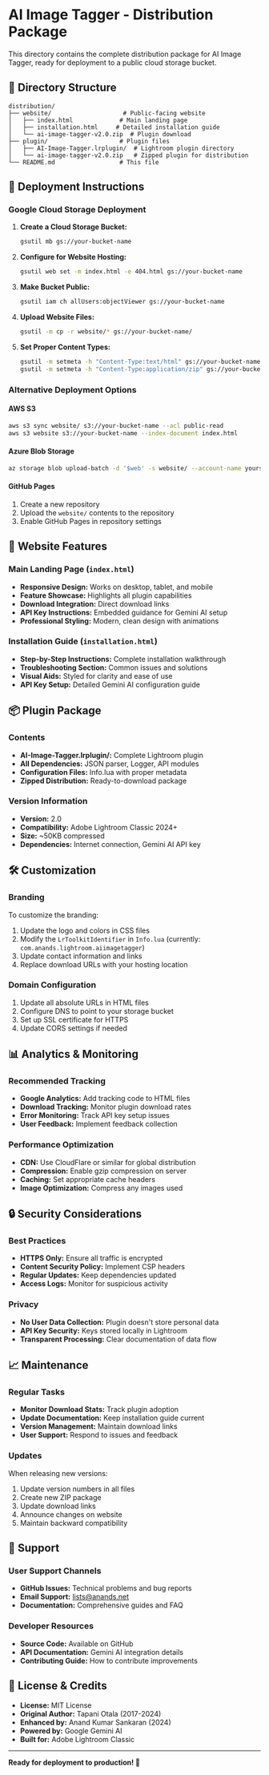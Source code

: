 # AI Image Tagger - Distribution Package

This directory contains the complete distribution package for AI Image Tagger, ready for deployment to a public cloud storage bucket.

## 📁 Directory Structure

```
distribution/
├── website/                    # Public-facing website
│   ├── index.html             # Main landing page
│   ├── installation.html     # Detailed installation guide
│   └── ai-image-tagger-v2.0.zip  # Plugin download
├── plugin/                    # Plugin files
│   ├── AI-Image-Tagger.lrplugin/  # Lightroom plugin directory
│   └── ai-image-tagger-v2.0.zip   # Zipped plugin for distribution
└── README.md                  # This file
```

## 🚀 Deployment Instructions

### Google Cloud Storage Deployment

1. **Create a Cloud Storage Bucket:**
   ```bash
   gsutil mb gs://your-bucket-name
   ```

2. **Configure for Website Hosting:**
   ```bash
   gsutil web set -m index.html -e 404.html gs://your-bucket-name
   ```

3. **Make Bucket Public:**
   ```bash
   gsutil iam ch allUsers:objectViewer gs://your-bucket-name
   ```

4. **Upload Website Files:**
   ```bash
   gsutil -m cp -r website/* gs://your-bucket-name/
   ```

5. **Set Proper Content Types:**
   ```bash
   gsutil -m setmeta -h "Content-Type:text/html" gs://your-bucket-name/*.html
   gsutil -m setmeta -h "Content-Type:application/zip" gs://your-bucket-name/*.zip
   ```

### Alternative Deployment Options

#### AWS S3
```bash
aws s3 sync website/ s3://your-bucket-name --acl public-read
aws s3 website s3://your-bucket-name --index-document index.html
```

#### Azure Blob Storage
```bash
az storage blob upload-batch -d '$web' -s website/ --account-name yourstorageaccount
```

#### GitHub Pages
1. Create a new repository
2. Upload the `website/` contents to the repository
3. Enable GitHub Pages in repository settings

## 🔗 Website Features

### Main Landing Page (`index.html`)
- **Responsive Design:** Works on desktop, tablet, and mobile
- **Feature Showcase:** Highlights all plugin capabilities
- **Download Integration:** Direct download links
- **API Key Instructions:** Embedded guidance for Gemini AI setup
- **Professional Styling:** Modern, clean design with animations

### Installation Guide (`installation.html`)
- **Step-by-Step Instructions:** Complete installation walkthrough
- **Troubleshooting Section:** Common issues and solutions
- **Visual Aids:** Styled for clarity and ease of use
- **API Key Setup:** Detailed Gemini AI configuration guide

## 📦 Plugin Package

### Contents
- **AI-Image-Tagger.lrplugin/:** Complete Lightroom plugin
- **All Dependencies:** JSON parser, Logger, API modules
- **Configuration Files:** Info.lua with proper metadata
- **Zipped Distribution:** Ready-to-download package

### Version Information
- **Version:** 2.0
- **Compatibility:** Adobe Lightroom Classic 2024+
- **Size:** ~50KB compressed
- **Dependencies:** Internet connection, Gemini AI API key

## 🛠 Customization

### Branding
To customize the branding:
1. Update the logo and colors in CSS files
2. Modify the `LrToolkitIdentifier` in `Info.lua` (currently: `com.anands.lightroom.aiimagetagger`)
3. Update contact information and links
4. Replace download URLs with your hosting location

### Domain Configuration
1. Update all absolute URLs in HTML files
2. Configure DNS to point to your storage bucket
3. Set up SSL certificate for HTTPS
4. Update CORS settings if needed

## 📊 Analytics & Monitoring

### Recommended Tracking
- **Google Analytics:** Add tracking code to HTML files
- **Download Tracking:** Monitor plugin download rates
- **Error Monitoring:** Track API key setup issues
- **User Feedback:** Implement feedback collection

### Performance Optimization
- **CDN:** Use CloudFlare or similar for global distribution
- **Compression:** Enable gzip compression on server
- **Caching:** Set appropriate cache headers
- **Image Optimization:** Compress any images used

## 🔒 Security Considerations

### Best Practices
- **HTTPS Only:** Ensure all traffic is encrypted
- **Content Security Policy:** Implement CSP headers
- **Regular Updates:** Keep dependencies updated
- **Access Logs:** Monitor for suspicious activity

### Privacy
- **No User Data Collection:** Plugin doesn't store personal data
- **API Key Security:** Keys stored locally in Lightroom
- **Transparent Processing:** Clear documentation of data flow

## 📈 Maintenance

### Regular Tasks
- **Monitor Download Stats:** Track plugin adoption
- **Update Documentation:** Keep installation guide current
- **Version Management:** Maintain download links
- **User Support:** Respond to issues and feedback

### Updates
When releasing new versions:
1. Update version numbers in all files
2. Create new ZIP package
3. Update download links
4. Announce changes on website
5. Maintain backward compatibility

## 🤝 Support

### User Support Channels
- **GitHub Issues:** Technical problems and bug reports
- **Email Support:** lists@anands.net
- **Documentation:** Comprehensive guides and FAQ

### Developer Resources
- **Source Code:** Available on GitHub
- **API Documentation:** Gemini AI integration details
- **Contributing Guide:** How to contribute improvements

## 📄 License & Credits

- **License:** MIT License
- **Original Author:** Tapani Otala (2017-2024)
- **Enhanced by:** Anand Kumar Sankaran (2024)
- **Powered by:** Google Gemini AI
- **Built for:** Adobe Lightroom Classic

---

**Ready for deployment to production! 🚀**
